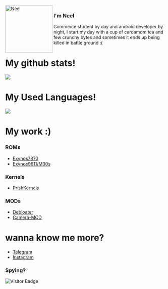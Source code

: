 <img align="left" width="150" height="150" alt="Neel" src="https://raw.githubusercontent.com/neel021000/neel021000/main/neel/prish.gif"/>

### I'm Neel

Commerce student by day and android developer by night, I start my day with a cup of cardamom tea and few crunchy bytes and sometimes it ends up being killed in battle ground :(

#
# 
# My github stats!
<p align="left" >  
  <a href="https://github.com/neel021000/github-readme-stats"> 
<img  src="https://github-readme-stats.vercel.app/api?username=neel021000&&show_icons=true&theme=radical"/>
  </a>
  </p>
  
# My Used Languages!
<p align="left" >   
<img  src="https://github-readme-stats.vercel.app/api/top-langs/?username=neel021000&&show_icons=true&theme=radical"/>
  </p>

# My work :)

### ROMs
- [Exynos7870](https://forum.xda-developers.com/t/rom-10-treble-oneui-2-0-prish-os-j6q-port.4137667/)
- [Exynos9611/M30s](https://forum.xda-developers.com/t/rom-10-oneui-2-stable-prish-os-a50s-port.4159663/)

### Kernels
- [PrishKernels](https://github.com/orgs/PrishKernel/dashboard) 

### MODs
- [Debloater](https://github.com/neel021000/debloater)
- [Camera-MOD](https://github.com/neel021000/PRISH_CAMERA_MOD) 

# wanna know me more?
- [Telegram](https://t.me/neel0210)
- [Instagram](https://www.instagram.com/neel_0210/?hl=en)

### Spying?
![Visitor Badge](https://visitor-badge.laobi.icu/badge?page_id=neel021000.neel021000)

